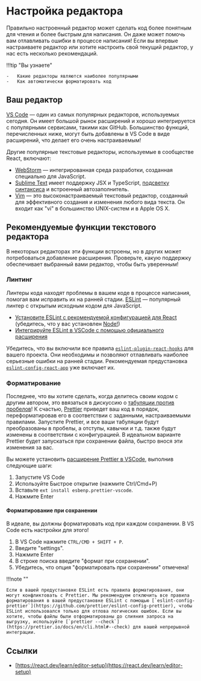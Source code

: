 # Настройка редактора

Правильно настроенный редактор может сделать код более понятным для чтения и более быстрым для написания. Он даже может помочь вам отлавливать ошибки в процессе написания! Если вы впервые настраиваете редактор или хотите настроить свой текущий редактор, у нас есть несколько рекомендаций.

!!!tip "Вы узнаете"

    -   Какие редакторы являются наиболее популярными
    -   Как автоматически форматировать код

## Ваш редактор

[VS Code](https://code.visualstudio.com/) — один из самых популярных редакторов, используемых сегодня. Он имеет большой рынок расширений и хорошо интегрируется с популярными сервисами, такими как GitHub. Большинство функций, перечисленных ниже, могут быть добавлены в VS Code в виде расширений, что делает его очень настраиваемым!

Другие популярные текстовые редакторы, используемые в сообществе React, включают:

-   [WebStorm](https://www.jetbrains.com/webstorm/) — интегрированная среда разработки, созданная специально для JavaScript.
-   [Sublime Text](https://www.sublimetext.com/) имеет поддержку JSX и TypeScript, [подсветку синтаксиса](https://stackoverflow.com/a/70960574/458193) и встроенный автозаполнитель.
-   [Vim](https://www.vim.org/) — это высоконастраиваемый текстовый редактор, созданный для эффективного создания и изменения любого вида текста. Он входит как "vi" в большинство UNIX-систем и в Apple OS X.

## Рекомендуемые функции текстового редактора

В некоторых редакторах эти функции встроены, но в других может потребоваться добавление расширения. Проверьте, какую поддержку обеспечивает выбранный вами редактор, чтобы быть уверенным!

### Линтинг

Линтеры кода находят проблемы в вашем коде в процессе написания, помогая вам исправить их на ранней стадии. [ESLint](https://eslint.org/) — популярный линтер с открытым исходным кодом для JavaScript.

-   [Установите ESLint с рекомендуемой конфигурацией для React](https://www.npmjs.com/package/eslint-config-react-app) (убедитесь, что у вас установлен [Node!](https://nodejs.org/en/download/current/))
-   [Интегрируйте ESLint в VSCode с помощью официального расширения](https://marketplace.visualstudio.com/items?itemName=dbaeumer.vscode-eslint)

Убедитесь, что вы включили все правила [`eslint-plugin-react-hooks`](https://www.npmjs.com/package/eslint-plugin-react-hooks) для вашего проекта. Они необходимы и позволяют отлавливать наиболее серьезные ошибки на ранней стадии. Рекомендуемая предустановка [`eslint-config-react-app`](https://www.npmjs.com/package/eslint-config-react-app) уже включает их.

### Форматирование

Последнее, что вы хотите сделать, когда делитесь своим кодом с другим автором, это ввязаться в дискуссию о [табуляции против пробелов](https://www.google.com/search?q=tabs+vs+пробелы)! К счастью, [Prettier](https://prettier.io/) приведет ваш код в порядок, переформатировав его в соответствии с заданными, настраиваемыми правилами. Запустите Prettier, и все ваши табуляции будут преобразованы в пробелы, а отступы, кавычки и т.д. также будут изменены в соответствии с конфигурацией. В идеальном варианте Prettier будет запускаться при сохранении файла, быстро внося эти изменения за вас.

Вы можете установить [расширение Prettier в VSCode](https://marketplace.visualstudio.com/items?itemName=esbenp.prettier-vscode), выполнив следующие шаги:

1.  Запустите VS Code
2.  Используйте Быстрое открытие (нажмите Ctrl/Cmd+P)
3.  Вставьте `ext install esbenp.prettier-vscode`.
4.  Нажмите Enter

#### Форматирование при сохранении

В идеале, вы должны форматировать код при каждом сохранении. В VS Code есть настройки для этого!

1.  В VS Code нажмите `CTRL/CMD + SHIFT + P`.
2.  Введите "settings".
3.  Нажмите Enter
4.  В строке поиска введите "формат при сохранении".
5.  Убедитесь, что опция "форматировать при сохранении" отмечена!

!!!note ""

    Если в вашей предустановке ESLint есть правила форматирования, они могут конфликтовать с Prettier. Мы рекомендуем отключить все правила форматирования в вашей предустановке ESLint с помощью [`eslint-config-prettier`](https://github.com/prettier/eslint-config-prettier), чтобы ESLint использовался только для отлова логических ошибок. Если вы хотите, чтобы файлы были отформатированы до слияния запроса на выгрузку, используйте [`prettier --check`](https://prettier.io/docs/en/cli.html#--check) для вашей непрерывной интеграции.

## Ссылки

-   [https://react.dev/learn/editor-setup](https://react.dev/learn/editor-setup)
